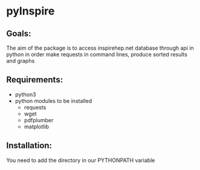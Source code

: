 # pyInspire


## Goals:
The aim of the package is to access inspirehep.net database through api in python in order 
make requests in command lines, produce sorted results and graphs


## Requirements:
 * python3
 * python modules to be installed
   * requests
   * wget
   * pdfplumber
   * matplotlib

## Installation:
You need to add the directory in our PYTHONPATH variable

